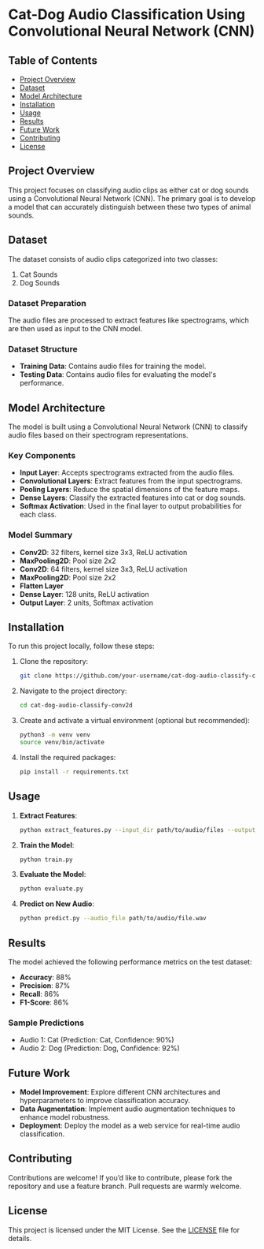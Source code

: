 

# Cat-Dog Audio Classification Using Convolutional Neural Network (CNN)

## Table of Contents

- [Project Overview](#project-overview)
- [Dataset](#dataset)
- [Model Architecture](#model-architecture)
- [Installation](#installation)
- [Usage](#usage)
- [Results](#results)
- [Future Work](#future-work)
- [Contributing](#contributing)
- [License](#license)

## Project Overview

This project focuses on classifying audio clips as either cat or dog sounds using a Convolutional Neural Network (CNN). The primary goal is to develop a model that can accurately distinguish between these two types of animal sounds.

## Dataset

The dataset consists of audio clips categorized into two classes:
1. Cat Sounds
2. Dog Sounds

### Dataset Preparation

The audio files are processed to extract features like spectrograms, which are then used as input to the CNN model.

### Dataset Structure

- **Training Data**: Contains audio files for training the model.
- **Testing Data**: Contains audio files for evaluating the model's performance.

## Model Architecture

The model is built using a Convolutional Neural Network (CNN) to classify audio files based on their spectrogram representations.

### Key Components

- **Input Layer**: Accepts spectrograms extracted from the audio files.
- **Convolutional Layers**: Extract features from the input spectrograms.
- **Pooling Layers**: Reduce the spatial dimensions of the feature maps.
- **Dense Layers**: Classify the extracted features into cat or dog sounds.
- **Softmax Activation**: Used in the final layer to output probabilities for each class.

### Model Summary

- **Conv2D**: 32 filters, kernel size 3x3, ReLU activation
- **MaxPooling2D**: Pool size 2x2
- **Conv2D**: 64 filters, kernel size 3x3, ReLU activation
- **MaxPooling2D**: Pool size 2x2
- **Flatten Layer**
- **Dense Layer**: 128 units, ReLU activation
- **Output Layer**: 2 units, Softmax activation

## Installation

To run this project locally, follow these steps:

1. Clone the repository:
    ```bash
    git clone https://github.com/your-username/cat-dog-audio-classify-conv2d.git
    ```
2. Navigate to the project directory:
    ```bash
    cd cat-dog-audio-classify-conv2d
    ```
3. Create and activate a virtual environment (optional but recommended):
    ```bash
    python3 -m venv venv
    source venv/bin/activate
    ```
4. Install the required packages:
    ```bash
    pip install -r requirements.txt
    ```

## Usage

1. **Extract Features**:
    ```bash
    python extract_features.py --input_dir path/to/audio/files --output_dir path/to/save/spectrograms
    ```
2. **Train the Model**:
    ```bash
    python train.py
    ```
3. **Evaluate the Model**:
    ```bash
    python evaluate.py
    ```
4. **Predict on New Audio**:
    ```bash
    python predict.py --audio_file path/to/audio/file.wav
    ```

## Results

The model achieved the following performance metrics on the test dataset:

- **Accuracy**: 88%
- **Precision**: 87%
- **Recall**: 86%
- **F1-Score**: 86%

### Sample Predictions

- Audio 1: Cat (Prediction: Cat, Confidence: 90%)
- Audio 2: Dog (Prediction: Dog, Confidence: 92%)

## Future Work

- **Model Improvement**: Explore different CNN architectures and hyperparameters to improve classification accuracy.
- **Data Augmentation**: Implement audio augmentation techniques to enhance model robustness.
- **Deployment**: Deploy the model as a web service for real-time audio classification.

## Contributing

Contributions are welcome! If you’d like to contribute, please fork the repository and use a feature branch. Pull requests are warmly welcome.

## License

This project is licensed under the MIT License. See the [LICENSE](LICENSE) file for details.


 
